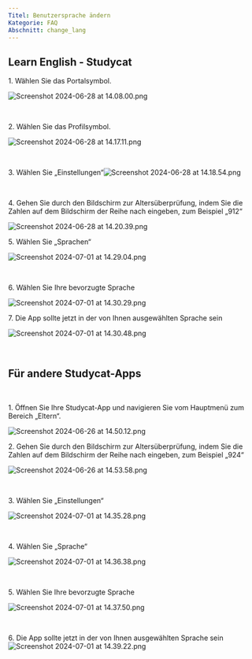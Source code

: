 ```yaml
---
Titel: Benutzersprache ändern
Kategorie: FAQ
Abschnitt: change_lang
---
```

## Learn English \- Studycat

1\. Wählen Sie das Portalsymbol.

![Screenshot 2024-06-28 at 14.08.00.png](https://help.Studycat.com/hc/article_attachments/34476207796761)

 

2\. Wählen Sie das Profilsymbol.

![Screenshot 2024-06-28 at 14.17.11.png](https://help.Studycat.com/hc/article_attachments/34476207805465)

 

3\. ​​Wählen Sie „Einstellungen“![Screenshot 2024-06-28 at 14.18.54.png](https://help.Studycat.com/hc/article_attachments/34476197946521)

 

4\. Gehen Sie durch den Bildschirm zur Altersüberprüfung, indem Sie die Zahlen auf dem Bildschirm der Reihe nach eingeben, zum Beispiel „912“

![Screenshot 2024-06-28 at 14.20.39.png](https://help.Studycat.com/hc/article_attachments/34476207809817)

5\. Wählen Sie „Sprachen“

![Screenshot 2024-07-01 at 14.29.04.png](https://help.Studycat.com/hc/article_attachments/34476207810969)

 

6\. Wählen Sie Ihre bevorzugte Sprache

​![Screenshot 2024-07-01 at 14.30.29.png](https://help.Studycat.com/hc/article_attachments/34476197954841)

7\. Die App sollte jetzt in der von Ihnen ausgewählten Sprache sein

![Screenshot 2024-07-01 at 14.30.48.png](https://help.Studycat.com/hc/article_attachments/34476207816729)

 

## Für andere Studycat-Apps

 

1\. Öffnen Sie Ihre Studycat-App und navigieren Sie vom Hauptmenü zum Bereich „Eltern“.

![Screenshot 2024-06-26 at 14.50.12.png](https://help.Studycat.com/hc/article_attachments/34476197959449)

2\. Gehen Sie durch den Bildschirm zur Altersüberprüfung, indem Sie die Zahlen auf dem Bildschirm der Reihe nach eingeben, zum Beispiel „924“

![Screenshot 2024-06-26 at 14.53.58.png](https://help.Studycat.com/hc/article_attachments/34476197961241)

 

3\. Wählen Sie „Einstellungen“

![Screenshot 2024-07-01 at 14.35.28.png](https://help.Studycat.com/hc/article_attachments/34476207824025)

 

4\. Wählen Sie „Sprache“

![Screenshot 2024-07-01 at 14.36.38.png](https://help.Studycat.com/hc/article_attachments/34476207825689)

 

5\. Wählen Sie Ihre bevorzugte Sprache

![Screenshot 2024-07-01 at 14.37.50.png](https://help.Studycat.com/hc/article_attachments/34476207831705)

 

6\. Die App sollte jetzt in der von Ihnen ausgewählten Sprache sein![Screenshot 2024-07-01 at 14.39.22.png](https://help.Studycat.com/hc/article_attachments/34476197982617)